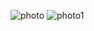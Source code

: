 ![photo](https://github.com/satishgupta2/Dark-light-Mode/assets/126942680/011ff39f-2ef6-4bf8-976f-cbbc008e86a0)
![photo1](https://github.com/satishgupta2/Dark-light-Mode/assets/126942680/dd5fdd35-c932-4e16-a565-e13f3e8620ee)
